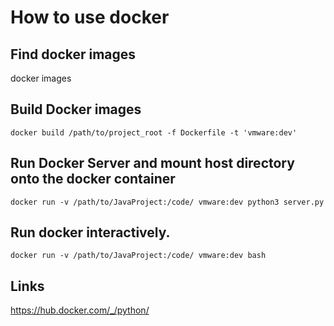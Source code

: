 # How to use docker

## Find docker images
docker images

## Build Docker images
```
docker build /path/to/project_root -f Dockerfile -t 'vmware:dev'
```

## Run Docker Server and mount host directory onto the docker container
```
docker run -v /path/to/JavaProject:/code/ vmware:dev python3 server.py
```

## Run docker interactively.
```
docker run -v /path/to/JavaProject:/code/ vmware:dev bash
```

## Links
https://hub.docker.com/_/python/

